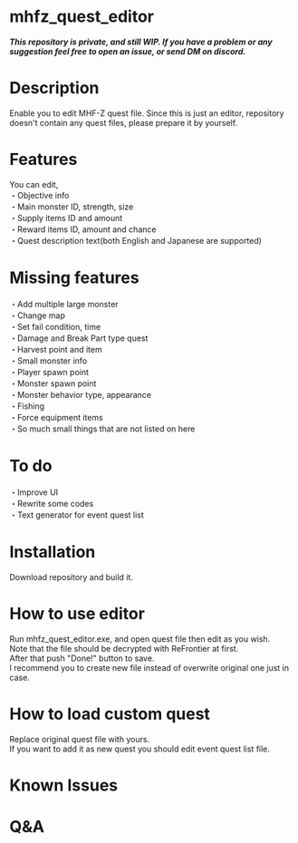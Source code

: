 # mhfz_quest_editor
***This repository is private, and still WIP. If you have a problem or any suggestion feel free to open an issue, or send DM on discord.***

# Description
Enable you to edit MHF-Z quest file.
Since this is just an editor, repository doesn't contain any quest files, please prepare it by yourself.

# Features
You can edit,  
・Objective info  
・Main monster ID, strength, size  
・Supply items ID and amount  
・Reward items ID, amount and chance  
・Quest description text(both English and Japanese are supported)

# Missing features  
・Add multiple large monster  
・Change map  
・Set fail condition, time  
・Damage and Break Part type quest  
・Harvest point and item  
・Small monster info  
・Player spawn point  
・Monster spawn point  
・Monster behavior type, appearance  
・Fishing  
・Force equipment items  
・So much small things that are not listed on here  

# To do
・Improve UI  
・Rewrite some codes  
・Text generator for event quest list  

# Installation
Download repository and build it.

# How to use editor
Run mhfz_quest_editor.exe, and open quest file then edit as you wish.  
Note that the file should be decrypted with ReFrontier at first.  
After that push "Done!" button to save.  
I recommend you to create new file instead of overwrite original one just in case.  

# How to load custom quest
Replace original quest file with yours.  
If you want to add it as new quest you should edit event quest list file.

# Known Issues


# Q&A
